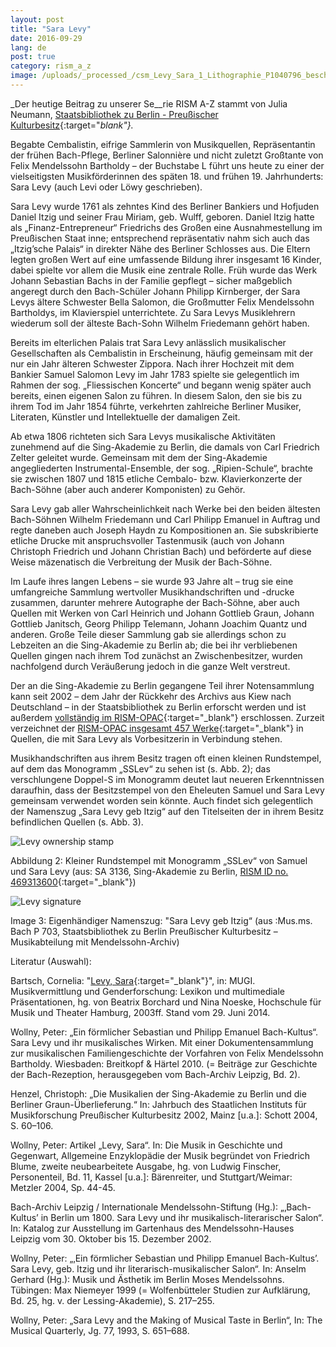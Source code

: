 ```yaml
---
layout: post
title: "Sara Levy"
date: 2016-09-29
lang: de
post: true
category: rism_a_z
image: /uploads/_processed_/csm_Levy_Sara_1_Lithographie_P1040796_beschn_1d641954c0.jpg
---
```



_Der heutige Beitrag zu unserer Se__rie RISM A-Z stammt von Julia Neumann, [Staatsbibliothek zu Berlin - Preußischer Kulturbesitz](http://staatsbibliothek-berlin.de/die-staatsbibliothek/abteilungen/musik/){:target="_blank"}._

Begabte Cembalistin, eifrige Sammlerin von Musikquellen, Repräsentantin der frühen Bach-Pflege, Berliner Salonnière und nicht zuletzt Großtante von Felix Mendelssohn Bartholdy – der Buchstabe L führt uns heute zu einer der vielseitigsten Musikförderinnen des späten 18. und frühen 19. Jahrhunderts: Sara Levy (auch Levi oder Löwy geschrieben).

Sara Levy wurde 1761 als zehntes Kind des Berliner Bankiers und Hofjuden Daniel Itzig und seiner Frau Miriam, geb. Wulff, geboren. Daniel Itzig hatte als „Finanz-Entrepreneur“ Friedrichs des Großen eine Ausnahmestellung im Preußischen Staat inne; entsprechend repräsentativ nahm sich auch das „Itzig’sche Palais“ in direkter Nähe des Berliner Schlosses aus. Die Eltern legten großen Wert auf eine umfassende Bildung ihrer insgesamt 16 Kinder, dabei spielte vor allem die Musik eine zentrale Rolle. Früh wurde das Werk Johann Sebastian Bachs in der Familie gepflegt – sicher maßgeblich angeregt durch den Bach-Schüler Johann Philipp Kirnberger, der Sara Levys ältere Schwester Bella Salomon, die Großmutter Felix Mendelssohn Bartholdys, im Klavierspiel unterrichtete. Zu Sara Levys Musiklehrern wiederum soll der älteste Bach-Sohn Wilhelm Friedemann gehört haben.

Bereits im elterlichen Palais trat Sara Levy anlässlich musikalischer Gesellschaften als Cembalistin in Erscheinung, häufig gemeinsam mit der nur ein Jahr älteren Schwester Zippora. Nach ihrer Hochzeit mit dem Bankier Samuel Salomon Levy im Jahr 1783 spielte sie gelegentlich im Rahmen der sog. „Fliessischen Koncerte“ und begann wenig später auch bereits, einen eigenen Salon zu führen. In diesem Salon, den sie bis zu ihrem Tod im Jahr 1854 führte, verkehrten zahlreiche Berliner Musiker, Literaten, Künstler und Intellektuelle der damaligen Zeit.

Ab etwa 1806 richteten sich Sara Levys musikalische Aktivitäten zunehmend auf die Sing-Akademie zu Berlin, die damals von Carl Friedrich Zelter geleitet wurde. Gemeinsam mit dem der Sing-Akademie angegliederten Instrumental-Ensemble, der sog. „Ripien-Schule“, brachte sie zwischen 1807 und 1815 etliche Cembalo- bzw. Klavierkonzerte der Bach-Söhne (aber auch anderer Komponisten) zu Gehör.

Sara Levy gab aller Wahrscheinlichkeit nach Werke bei den beiden ältesten Bach-Söhnen Wilhelm Friedemann und Carl Philipp Emanuel in Auftrag und regte daneben auch Joseph Haydn zu Kompositionen an. Sie subskribierte etliche Drucke mit anspruchsvoller Tastenmusik (auch von Johann Christoph Friedrich und Johann Christian Bach) und beförderte auf diese Weise mäzenatisch die Verbreitung der Musik der Bach-Söhne.

Im Laufe ihres langen Lebens – sie wurde 93 Jahre alt – trug sie eine umfangreiche Sammlung wertvoller Musikhandschriften und -drucke zusammen, darunter mehrere Autographe der Bach-Söhne, aber auch Quellen mit Werken von Carl Heinrich und Johann Gottlieb Graun, Johann Gottlieb Janitsch, Georg Philipp Telemann, Johann Joachim Quantz und anderen. Große Teile dieser Sammlung gab sie allerdings schon zu Lebzeiten an die Sing-Akademie zu Berlin ab; die bei ihr verbliebenen Quellen gingen nach ihrem Tod zunächst an Zwischenbesitzer, wurden nachfolgend durch Veräußerung jedoch in die ganze Welt verstreut.

Der an die Sing-Akademie zu Berlin gegangene Teil ihrer Notensammlung kann seit 2002 – dem Jahr der Rückkehr des Archivs aus Kiew nach Deutschland – in der Staatsbibliothek zu Berlin erforscht werden und ist außerdem [vollständig im RISM-OPAC](/library_stocks/2011/05/13/holdings-of-the-berlin-singakademie-cataloged.html){:target="_blank"} erschlossen. Zurzeit verzeichnet der [RISM-OPAC insgesamt 457 Werke](https://opac.rism.info/search?View=rism&q=sara+levy&Language=de){:target="_blank"} in Quellen, die mit Sara Levy als Vorbesitzerin in Verbindung stehen.

Musikhandschriften aus ihrem Besitz tragen oft einen kleinen Rundstempel, auf dem das Monogramm „SSLev“ zu sehen ist (s. Abb. 2); das verschlungene Doppel-S im Monogramm deutet laut neueren Erkenntnissen daraufhin, dass der Besitzstempel von den Eheleuten Samuel und Sara Levy gemeinsam verwendet worden sein könnte. Auch findet sich gelegentlich der Namenszug „Sara Levy geb Itzig“ auf den Titelseiten der in ihrem Besitz befindlichen Quellen (s. Abb. 3).

![Levy ownership stamp](http://rism.info/fileadmin/content/news/Levy_Sara_2_besitzstempel.JPG)

Abbildung 2: Kleiner Rundstempel mit Monogramm „SSLev“ von Samuel und Sara Levy (aus: SA 3136, Sing-Akademie zu Berlin, [RISM ID no. 469313600](https://opac.rism.info/search?id=469313600){:target="_blank"})



![Levy signature](http://rism.info/fileadmin/content/news/Levy_Sara_3_Namenszug_P1040802_beschn.JPG)

Image 3: Eigenhändiger Namenszug: "Sara Levy geb Itzig“ (aus :Mus.ms. Bach P 703, Staatsbibliothek zu Berlin Preußischer Kulturbesitz – Musikabteilung mit Mendelssohn-Archiv)



Literatur (Auswahl):

Bartsch, Cornelia: "[Levy, Sara](http://mugi.hfmt-hamburg.de/Artikel/Sara_Levy){:target="_blank"}", in: MUGI. Musikvermittlung und Genderforschung: Lexikon und multimediale Präsentationen, hg. von Beatrix Borchard und Nina Noeske, Hochschule für Musik und Theater Hamburg, 2003ff. Stand vom 29. Juni 2014.

Wollny, Peter: „Ein förmlicher Sebastian und Philipp Emanuel Bach-Kultus“. Sara Levy und ihr musikalisches Wirken. Mit einer Dokumentensammlung zur musikalischen Familiengeschichte der Vorfahren von Felix Mendelssohn Bartholdy. Wiesbaden: Breitkopf & Härtel 2010. (= Beiträge zur Geschichte der Bach-Rezeption, herausgegeben vom Bach-Archiv Leipzig, Bd. 2).

Henzel, Christoph: „Die Musikalien der Sing-Akademie zu Berlin und die Berliner Graun-Überlieferung.“ In: Jahrbuch des Staatlichen Instituts für Musikforschung Preußischer Kulturbesitz 2002, Mainz [u.a.]: Schott 2004, S. 60–106.

Wollny, Peter: Artikel „Levy, Sara“. In: Die Musik in Geschichte und Gegenwart, Allgemeine Enzyklopädie der Musik begründet von Friedrich Blume, zweite neubearbeitete Ausgabe, hg. von Ludwig Finscher, Personenteil, Bd. 11, Kassel [u.a.]: Bärenreiter, und Stuttgart/Weimar: Metzler 2004, Sp. 44-45.

Bach-Archiv Leipzig / Internationale Mendelssohn-Stiftung (Hg.): „‚Bach-Kultus’ in Berlin um 1800. Sara Levy und ihr musikalisch-literarischer Salon“. In: Katalog zur Ausstellung im Gartenhaus des Mendelssohn-Hauses Leipzig vom 30. Oktober bis 15. Dezember 2002.

Wollny, Peter: „‚Ein förmlicher Sebastian und Philipp Emanuel Bach-Kultus’. Sara Levy, geb. Itzig und ihr literarisch-musikalischer Salon“. In: Anselm Gerhard (Hg.): Musik und Ästhetik im Berlin Moses Mendelssohns. Tübingen: Max Niemeyer 1999 (= Wolfenbütteler Studien zur Aufklärung, Bd. 25, hg. v. der Lessing-Akademie), S. 217–255.

Wollny, Peter: „Sara Levy and the Making of Musical Taste in Berlin“, In: The Musical Quarterly, Jg. 77, 1993, S. 651–688.



<script type="text/javascript">var switchTo5x=true;</script><script type="text/javascript" src="http://w.sharethis.com/button/buttons.js"></script><script type="text/javascript">stLight.options({publisher: "9b601438-1ce1-49d8-bfd7-9cff5df54c17", doNotHash: false, doNotCopy: false, hashAddressBar: false});</script>
